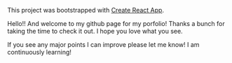 This project was bootstrapped with [Create React App](https://github.com/facebook/create-react-app).


Hello!! And welcome to my github page for my porfolio! Thanks a bunch for taking the time to check it out. I hope you love what you see. 

If you see any major points I can improve please let me know! I am continuously learning! 